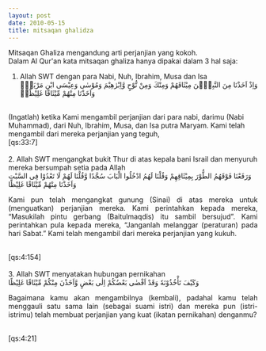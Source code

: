 ```yaml
---
layout: post
date: 2010-05-15
title: mitsaqan ghalidza
---
```


Mitsaqan Ghaliza mengandung arti perjanjian yang kokoh.<br>
Dalam Al Qur&#39;an kata mitsaqan ghaliza hanya dipakai dalam 3 hal saja:<br>
1. Allah SWT dengan para Nabi, Nuh, Ibrahim, Musa dan Isa <br>
وَاِذْ اَخَذْنَا مِنَ النَّبِيّٖنَ مِيْثَاقَهُمْ وَمِنْكَ وَمِنْ نُّوْحٍ وَّاِبْرٰهِيْمَ وَمُوْسٰى وَعِيْسَى ابْنِ مَرْيَمَۖ وَاَخَذْنَا مِنْهُمْ مِّيْثَاقًا غَلِيْظًاۙ
<br>
(Ingatlah) ketika Kami mengambil perjanjian dari para nabi, darimu (Nabi Muhammad), dari Nuh, Ibrahim, Musa, dan Isa putra Maryam. Kami telah mengambil dari mereka perjanjian yang teguh,<br>
[qs:33:7]<br><br>
2. Allah SWT mengangkat bukit Thur di atas kepala bani Israil dan menyuruh mereka bersumpah setia pada Allah <br>
وَرَفَعْنَا فَوْقَهُمُ الطُّوْرَ بِمِيْثَاقِهِمْ وَقُلْنَا لَهُمُ ادْخُلُوا الْبَابَ سُجَّدًا وَّقُلْنَا لَهُمْ لَا تَعْدُوْا فِى السَّبْتِ وَاَخَذْنَا مِنْهُمْ مِّيْثَاقًا غَلِيْظًا<br>
<p style="text-align:justify;">Kami pun telah mengangkat gunung (Sinai) di atas mereka untuk (menguatkan) perjanjian mereka. Kami perintahkan kepada mereka, “Masukilah pintu gerbang (Baitulmaqdis) itu sambil bersujud”. Kami perintahkan pula kepada mereka, “Janganlah melanggar (peraturan) pada hari Sabat.” Kami telah mengambil dari mereka perjanjian yang kukuh.</p><br>
[qs:4:154]<br><br>
3. Allah SWT menyatakan hubungan pernikahan<br>
وَكَيْفَ تَأْخُذُوْنَهٗ وَقَدْ اَفْضٰى بَعْضُكُمْ اِلٰى بَعْضٍ وَّاَخَذْنَ مِنْكُمْ مِّيْثَاقًا غَلِيْظًا <br>
<p style="text-align:justify;">Bagaimana kamu akan mengambilnya (kembali), padahal kamu telah menggauli satu sama lain (sebagai suami istri) dan mereka pun (istri-istrimu) telah membuat perjanjian yang kuat (ikatan pernikahan) denganmu?</p><br>
[qs:4:21]<br>
